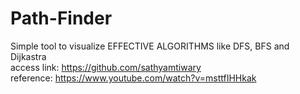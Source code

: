 # Path-Finder

Simple tool to visualize EFFECTIVE ALGORITHMS like DFS, BFS and Dijkastra <br>
access link: https://github.com/sathyamtiwary <br>
reference: https://www.youtube.com/watch?v=msttfIHHkak
